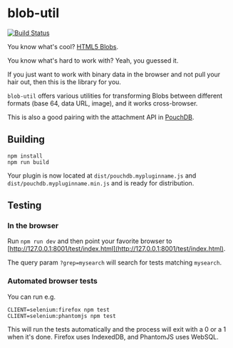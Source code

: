 blob-util
=====

[![Build Status](https://travis-ci.org/nolanlawson/blob-util.svg)](https://travis-ci.org/nolanlawson/blob-util)

You know what's cool? [HTML5 Blobs](https://developer.mozilla.org/en-US/docs/Web/API/Blob?redirectlocale=en-US&redirectslug=DOM%2FBlob).

You know what's hard to work with? Yeah, you guessed it.

If you just want to work with binary data in the browser and not pull your hair out, then this is the library for you.

`blob-util` offers various utilities for transforming Blobs between different formats (base 64, data URL, image), and it works
cross-browser.

This is also a good pairing with the attachment API in [PouchDB](http://pouchdb.com).

Building
----
    npm install
    npm run build

Your plugin is now located at `dist/pouchdb.mypluginname.js` and `dist/pouchdb.mypluginname.min.js` and is ready for distribution.



Testing
----


### In the browser

Run `npm run dev` and then point your favorite browser to [http://127.0.0.1:8001/test/index.html](http://127.0.0.1:8001/test/index.html).

The query param `?grep=mysearch` will search for tests matching `mysearch`.

### Automated browser tests

You can run e.g.

    CLIENT=selenium:firefox npm test
    CLIENT=selenium:phantomjs npm test

This will run the tests automatically and the process will exit with a 0 or a 1 when it's done. Firefox uses IndexedDB, and PhantomJS uses WebSQL.